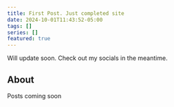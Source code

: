 ```yaml
---
title: First Post. Just completed site
date: 2024-10-01T11:43:52-05:00
tags: []
series: []
featured: true
---
```

Will update soon. Check out my socials in the meantime.
<!--more-->

## About

Posts coming soon